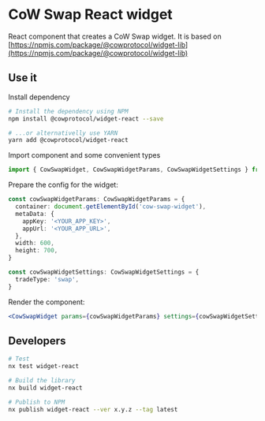 # CoW Swap React widget

React component that creates a CoW Swap widget. It is based on [https://npmjs.com/package/@cowprotocol/widget-lib](https://npmjs.com/package/@cowprotocol/widget-lib)

## Use it

Install dependency

```bash
# Install the dependency using NPM
npm install @cowprotocol/widget-react --save

# ...or alternativelly use YARN
yarn add @cowprotocol/widget-react
```

Import component and some convenient types

```ts
import { CowSwapWidget, CowSwapWidgetParams, CowSwapWidgetSettings } from '@cowprotocol/widget-react'
```

Prepare the config for the widget:

```ts
const cowSwapWidgetParams: CowSwapWidgetParams = {
  container: document.getElementById('cow-swap-widget'),
  metaData: {
    appKey: '<YOUR_APP_KEY>',
    appUrl: '<YOUR_APP_URL>',
  },
  width: 600,
  height: 700,
}

const cowSwapWidgetSettings: CowSwapWidgetSettings = {
  tradeType: 'swap',
}
```

Render the component:

```jsx
<CowSwapWidget params={cowSwapWidgetParams} settings={cowSwapWidgetSettings} />
```

## Developers

```bash
# Test
nx test widget-react

# Build the library
nx build widget-react

# Publish to NPM
nx publish widget-react --ver x.y.z --tag latest
```
